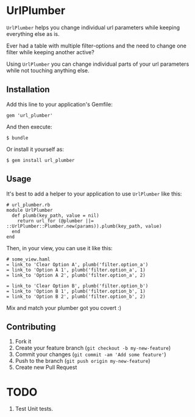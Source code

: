 # UrlPlumber

`UrlPlumber` helps you change individual url parameters while keeping everything else as is.

Ever had a table with multiple filter-options and the need to change one filter while keeping another active?

Using `UrlPlumber` you can change individual parts of your url parameters while not touching anything else.

## Installation

Add this line to your application's Gemfile:

    gem 'url_plumber'

And then execute:

    $ bundle

Or install it yourself as:

    $ gem install url_plumber

## Usage

It's best to add a helper to your application to use `UrlPlumber` like this:

```
# url_plumber.rb
module UrlPlumber
  def plumb(key_path, value = nil)
    return url_for (@plumber ||= ::UrlPlumber::Plumber.new(params)).plumb(key_path, value)
  end
end
```

Then, in your view, you can use it like this:

```
# some_view.haml
= link_to 'Clear Option A', plumb('filter.option_a')
= link_to 'Option A 1', plumb('filter.option_a', 1)
= link_to 'Option A 2', plumb('filter.option_a', 2)

= link_to 'Clear Option B', plumb('filter.option_b')
= link_to 'Option B 1', plumb('filter.option_b', 1)
= link_to 'Option B 2', plumb('filter.option_b', 2)
```

Mix and match your plumber got you covert :)

## Contributing

1. Fork it
2. Create your feature branch (`git checkout -b my-new-feature`)
3. Commit your changes (`git commit -am 'Add some feature'`)
4. Push to the branch (`git push origin my-new-feature`)
5. Create new Pull Request

# TODO

1. Test Unit tests.
